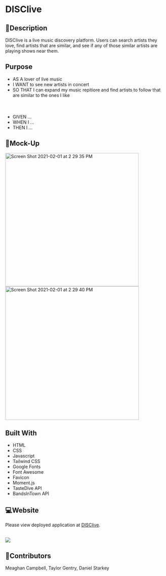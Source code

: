 # DISClive


## 💬Description
DISClive is a live music discovery platform. Users can search artists they love, find artists that are similar, and see if any of those similar artists are playing shows near them. 


## Purpose 
* AS A lover of live music
* I WANT to see new artists in concert
* SO THAT I can expand my music repitiore and find artists to follow that are similar to the ones I like
<br></br>
<br></br>
* GIVEN ...
* WHEN I ...
* THEN I ...


## 🎨Mock-Up
<img width="421" alt="Screen Shot 2021-02-01 at 2 29 35 PM" src="https://user-images.githubusercontent.com/74511935/106514574-08c80700-649a-11eb-8080-aa3013cb1c7d.png">
<img width="422" alt="Screen Shot 2021-02-01 at 2 29 40 PM" src="https://user-images.githubusercontent.com/74511935/106514589-0ebde800-649a-11eb-8962-0d7d5eebb6a7.png">


## Built With
* HTML
* CSS
* Javascript
* Tailwind CSS
* Google Fonts
* Font Awesome
* Favicon
* Moment.js
* TasteDive API
* BandsInTown API



## 💻Website
Please view deployed application at [DISClive](https://meaghancampbell.github.io/disc-live/).

<br>![](website.gif)</br>


## 📌Contributors
Meaghan Campbell, Taylor Gentry, Daniel Starkey

